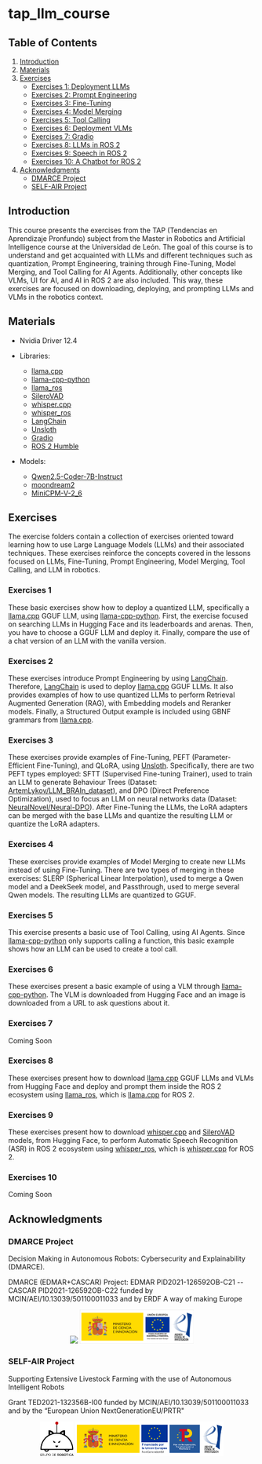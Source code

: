 # tap_llm_course

## Table of Contents

1. [Introduction](#introduction)
2. [Materials](#materials)
3. [Exercises](#exercises)
   - [Exercises 1: Deployment LLMs](#exercises-1)
   - [Exercises 2: Prompt Engineering](#exercises-2)
   - [Exercises 3: Fine-Tuning](#exercises-3)
   - [Exercises 4: Model Merging](#exercises-4)
   - [Exercises 5: Tool Calling](#exercises-5)
   - [Exercises 6: Deployment VLMs](#exercises-6)
   - [Exercises 7: Gradio](#exercises-7)
   - [Exercises 8: LLMs in ROS 2](#exercises-8)
   - [Exercises 9: Speech in ROS 2](#exercises-9)
   - [Exercises 10: A Chatbot for ROS 2](#exercises-10)
4. [Acknowledgments](#acknowledgments)
   - [DMARCE Project](#dmarce-project)
   - [SELF-AIR Project](#self-air-project)

## Introduction

This course presents the exercises from the TAP (Tendencias en Aprendizaje Pronfundo) subject from the Master in Robotics and Artificial Intelligence course at the Universidad de León. The goal of this course is to understand and get acquainted with LLMs and different techniques such as quantization, Prompt Engineering, training through Fine-Tuning, Model Merging, and Tool Calling for AI Agents. Additionally, other concepts like VLMs, UI for AI, and AI in ROS 2 are also included. This way, these exercises are focused on downloading, deploying, and prompting LLMs and VLMs in the robotics context.

## Materials

- Nvidia Driver 12.4

- Libraries:

  - [llama.cpp](https://github.com/ggerganov/llama.cpp)
  - [llama-cpp-python](https://github.com/abetlen/llama-cpp-python)
  - [llama_ros](https://github.com/mgonzs13/llama_ros)
  - [SileroVAD](https://github.com/snakers4/silero-vad)
  - [whisper.cpp](https://github.com/ggerganov/whisper.cpp)
  - [whisper_ros](https://github.com/mgonzs13/whisper_ros)
  - [LangChain](https://www.langchain.com/)
  - [Unsloth](https://unsloth.ai/)
  - [Gradio](https://www.gradio.app/)
  - [ROS 2 Humble](https://docs.ros.org/en/humble/Installation/Ubuntu-Install-Debs.html)

- Models:
  - [Qwen2.5-Coder-7B-Instruct](https://huggingface.co/Qwen/Qwen2.5-Coder-7B-Instruct)
  - [moondream2](https://huggingface.co/vikhyatk/moondream2)
  - [MiniCPM-V-2_6](https://huggingface.co/openbmb/MiniCPM-V-2_6)

## Exercises

The exercise folders contain a collection of exercises oriented toward learning how to use Large Language Models (LLMs) and their associated techniques. These exercises reinforce the concepts covered in the lessons focused on LLMs, Fine-Tuning, Prompt Engineering, Model Merging, Tool Calling, and LLM in robotics.

### Exercises 1

These basic exercises show how to deploy a quantized LLM, specifically a [llama.cpp](https://github.com/ggerganov/llama.cpp) GGUF LLM, using [llama-cpp-python](https://github.com/abetlen/llama-cpp-python). First, the exercise focused on searching LLMs in Hugging Face and its leaderboards and arenas. Then, you have to choose a GGUF LLM and deploy it. Finally, compare the use of a chat version of an LLM with the vanilla version.

### Exercises 2

These exercises introduce Prompt Engineering by using [LangChain](https://www.langchain.com/). Therefore, [LangChain](https://www.langchain.com/) is used to deploy [llama.cpp](https://github.com/ggerganov/llama.cpp) GGUF LLMs. It also provides examples of how to use quantized LLMs to perform Retrieval Augmented Generation (RAG), with Embedding models and Reranker models. Finally, a Structured Output example is included using GBNF grammars from [llama.cpp](https://github.com/ggerganov/llama.cpp).

### Exercises 3

These exercises provide examples of Fine-Tuning, PEFT (Parameter-Efficient Fine-Tuning), and QLoRA, using [Unsloth](https://unsloth.ai/). Specifically, there are two PEFT types employed: SFTT (Supervised Fine-tuning Trainer), used to train an LLM to generate Behaviour Trees (Dataset: [ArtemLykov/LLM_BRAIn_dataset](https://huggingface.co/datasets/ArtemLykov/LLM_BRAIn_dataset)), and DPO (Direct Preference Optimization), used to focus an LLM on neural networks data (Dataset: [NeuralNovel/Neural-DPO](https://huggingface.co/datasets/NeuralNovel/Neural-DPO)). After Fine-Tuning the LLMs, the LoRA adapters can be merged with the base LLMs and quantize the resulting LLM or quantize the LoRA adapters.

### Exercises 4

These exercises provide examples of Model Merging to create new LLMs instead of using Fine-Tuning. There are two types of merging in these exercises: SLERP (Spherical Linear Interpolation), used to merge a Qwen model and a DeekSeek model, and Passthrough, used to merge several Qwen models. The resulting LLMs are quantized to GGUF.

### Exercises 5

This exercise presents a basic use of Tool Calling, using AI Agents. Since [llama-cpp-python](https://github.com/abetlen/llama-cpp-python) only supports calling a function, this basic example shows how an LLM can be used to create a tool call.

### Exercises 6

These exercises present a basic example of using a VLM through [llama-cpp-python](https://github.com/abetlen/llama-cpp-python). The VLM is downloaded from Hugging Face and an image is downloaded from a URL to ask questions about it.

### Exercises 7

Coming Soon

### Exercises 8

These exercises present how to download [llama.cpp](https://github.com/ggerganov/llama.cpp) GGUF LLMs and VLMs from Hugging Face and deploy and prompt them inside the ROS 2 ecosystem using [llama_ros](https://github.com/mgonzs13/llama_ros), which is [llama.cpp](https://github.com/ggerganov/llama.cpp) for ROS 2.

### Exercises 9

These exercises present how to download [whisper.cpp](https://github.com/ggerganov/whisper.cpp) and [SileroVAD](https://github.com/snakers4/silero-vad) models, from Hugging Face, to perform Automatic Speech Recognition (ASR) in ROS 2 ecosystem using [whisper_ros](https://github.com/mgonzs13/whisper_ros), which is [whisper.cpp](https://github.com/ggerganov/whisper.cpp) for ROS 2.

### Exercises 10

Coming Soon

## Acknowledgments

### DMARCE Project

Decision Making in Autonomous Robots: Cybersecurity and Explainability (DMARCE).

DMARCE (EDMAR+CASCAR) Project: EDMAR PID2021-126592OB-C21 -- CASCAR PID2021-126592OB-C22 funded by MCIN/AEI/10.13039/501100011033 and by ERDF A way of making Europe

<p align="center">
    <img src="https://user-images.githubusercontent.com/3810011/192087445-9aa45366-1fec-41f5-a7c9-fa612901ecd9.png" width="49%" /> <img src="https://raw.githubusercontent.com/DMARCE-PROJECT/DMARCE-PROJECT.github.io/main/logos/micin-uefeder-aei.png" width="46%" />
</p>

### SELF-AIR Project

Supporting Extensive Livestock Farming with the use of Autonomous Intelligent Robots

Grant TED2021-132356B-I00 funded by MCIN/AEI/10.13039/501100011033 and by the “European Union NextGenerationEU/PRTR"

<p align="center">
    <img src="https://raw.githubusercontent.com/shepherd-robot/.github/main/profile/robotics_wolf_minimal.png" width="13.5%" /> <img src="https://raw.githubusercontent.com/shepherd-robot/.github/main/profile/micin-financiadoUEnextgeneration-prtr-aei.png" width="60%" />
</p>
